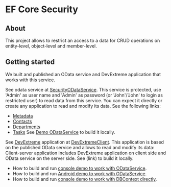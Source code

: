 # EF Core Security 
## About 

This project allows to restrict an access to a data for CRUD operations on entity-level, object-level and member-level.

## Getting started 

We built and published an OData service and DevExtreme application that works with this service.

See odata service at [SecurityODataService](http://efcoresecurityodataservicedemo.azurewebsites.net/). This service is protected, use 'Admin' as user name and 'Admin' as password (or 'John'/'John' to login as restricted user) to read data from this service. You can expect it directly or create any application to read and modify its data. See the following links:
- [Metadata](http://efcoresecurityodataservicedemo.azurewebsites.net/$metadata)
- [Contacts](http://efcoresecurityodataservicedemo.azurewebsites.net/Contacts)
- [Departments](http://efcoresecurityodataservicedemo.azurewebsites.net/Departments)
- [Tasks](http://efcoresecurityodataservicedemo.azurewebsites.net/Tasks)
See [Demo ODataService](https://github.com/DevExpress/EF-Core-Security/tree/master/EFCoreSecurityDemos/EFCoreSecurityODataService) to build it locally.

See [DevExtreme](http://js.devexpress.com/) application at [DevExtremeClient](link). This application is based on the published OData service and allows to read and modify its data: Client-server application includes DevExtreme application on client side and OData service on the server side. See (link) to build it locally.

- How to build and run [console demo to work with ODataService](link).
- How to build and run [Android demo to work with ODataService](link).
- How to build and run [console demo to work with DBContext directly](link).
